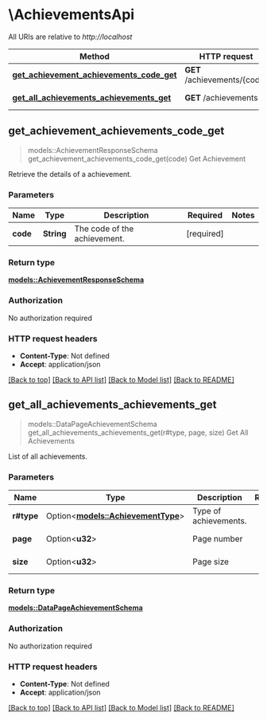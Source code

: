 # \AchievementsApi

All URIs are relative to *http://localhost*

Method | HTTP request | Description
------------- | ------------- | -------------
[**get_achievement_achievements_code_get**](AchievementsApi.md#get_achievement_achievements_code_get) | **GET** /achievements/{code} | Get Achievement
[**get_all_achievements_achievements_get**](AchievementsApi.md#get_all_achievements_achievements_get) | **GET** /achievements | Get All Achievements



## get_achievement_achievements_code_get

> models::AchievementResponseSchema get_achievement_achievements_code_get(code)
Get Achievement

Retrieve the details of a achievement.

### Parameters


Name | Type | Description  | Required | Notes
------------- | ------------- | ------------- | ------------- | -------------
**code** | **String** | The code of the achievement. | [required] |

### Return type

[**models::AchievementResponseSchema**](AchievementResponseSchema.md)

### Authorization

No authorization required

### HTTP request headers

- **Content-Type**: Not defined
- **Accept**: application/json

[[Back to top]](#) [[Back to API list]](../README.md#documentation-for-api-endpoints) [[Back to Model list]](../README.md#documentation-for-models) [[Back to README]](../README.md)


## get_all_achievements_achievements_get

> models::DataPageAchievementSchema get_all_achievements_achievements_get(r#type, page, size)
Get All Achievements

List of all achievements.

### Parameters


Name | Type | Description  | Required | Notes
------------- | ------------- | ------------- | ------------- | -------------
**r#type** | Option<[**models::AchievementType**](.md)> | Type of achievements. |  |
**page** | Option<**u32**> | Page number |  |[default to 1]
**size** | Option<**u32**> | Page size |  |[default to 50]

### Return type

[**models::DataPageAchievementSchema**](DataPage_AchievementSchema_.md)

### Authorization

No authorization required

### HTTP request headers

- **Content-Type**: Not defined
- **Accept**: application/json

[[Back to top]](#) [[Back to API list]](../README.md#documentation-for-api-endpoints) [[Back to Model list]](../README.md#documentation-for-models) [[Back to README]](../README.md)

